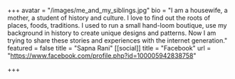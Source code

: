 +++
avatar = "/images/me_and_my_siblings.jpg"
bio = "I am a housewife, a mother, a student of history and culture. I love to find out the roots of places, foods, traditions. I used to run a small hand-loom boutique, use my background in history to create unique designs and patterns. Now I am trying to share these stories and experiences with the internet generation."
featured = false
title = "Sapna Rani"
[[social]]
title = "Facebook"
url = "https://www.facebook.com/profile.php?id=100005942838758"

+++
